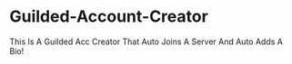# Guilded-Account-Creator
This Is A Guilded Acc Creator That Auto Joins A Server And Auto Adds A Bio!
